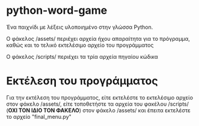 # python-word-game
Ένα παιχνίδι με λέξεις υλοποιημένο στην γλώσσα Python.

Ο φάκελος /assets/ περιέχει αρχεία ήχου απαραίτητα για το πρόγραμμα, καθώς και το τελικό εκτελέσιμο αρχείο του προγράμματος

Ο φάκελος /scripts/ περιέχει τα τρία αρχεία πηγαίου κώδικα

# Εκτέλεση του προγράμματος
Για την εκτέλεση του προγράμματος, είτε εκτελέστε το εκτελέσιμο αρχείο στον φάκελο /assets/, είτε τοποθετήστε τα αρχεία του φακέλου /scripts/ (**ΟΧΙ ΤΟΝ ΙΔΙΟ ΤΟΝ ΦΑΚΕΛΟ**) στον φάκελο /assets/ και έπειτα εκτελέστε το αρχείο "final_menu.py"
